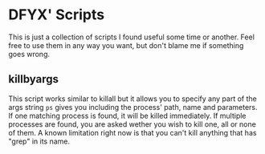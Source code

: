 DFYX' Scripts
=============

This is just a collection of scripts I found useful some time or another.
Feel free to use them in any way you want, but don't blame me if something
goes wrong.

killbyargs
----------
This script works similar to killall but it allows you to specify any part of
the args string `ps` gives you including the process' path, name and
parameters. If one matching process is found, it will be killed immediately.
If multiple processes are found, you are asked wether you wish to kill one,
all or none of them. A known limitation right now is that you can't kill
anything that has "grep" in its name.

